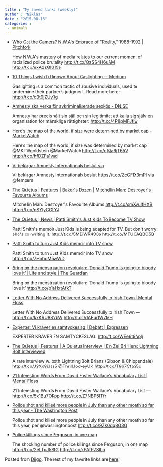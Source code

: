 ```yaml
---
title : "My saved links (weekly)"
author : "Niklas"
date : "2015-08-16"
categories : 
 - animals
---
```


- [Who Got the Camera? N.W.A's Embrace of "Reality," 1988-1992 | Pitchfork](http://pitchfork.com/features/from-the-pitchfork-review/9704-who-got-the-camera-nwas-embrace-of-reality-1988-1992/)
    
    How N.W.A's mastery of media relates to our current moment of racialized police brutality http://t.co/QzSS4H6uAM http://t.co/axA2zQKH9s
    
- [10 Things I wish I’d known About Gaslighting — Medium](https://medium.com/@sheaemmafett/10-things-i-wish-i-d-known-about-gaslighting-22234cb5e407)
    
    Gaslighting is a common tactic of abusive individuals, used to undermine their partner’s judgment. Read more here: http://t.co/q3t9jZUy3g
    
- [Amnesty ska verka för avkriminaliserade sexköp - DN.SE](http://www.dn.se/nyheter/varlden/amnesty-ska-verka-for-avkriminaliserade-sexkop/)
    
    Amnesty har precis sålt sin själ och sin legitimitet att kalla sig själv en organisation för mänskliga rättigheter: http://t.co/4P8pMFJfiw
    
- [Here’s the map of the world, if size were determined by market cap - MarketWatch](http://www.marketwatch.com/story/heres-the-map-of-the-world-if-size-was-determined-by-market-cap-2015-08-12?link=MW_home_latest_news)
    
    Here’s the map of the world, if size was determined by market cap @MKTWgoldstein @MarketWatch http://t.co/ofQa6jT65V http://t.co/hfDZFa1vad
    
- [Vi beklagar Amnesty Internationals beslut via](https://feministisktperspektiv.se/2015/08/12/vi-beklagar-amnesty-internationals-beslut/)
    
    Vi beklagar Amnesty Internationals beslut https://t.co/ZcGFIX3mPl via @fempers
    
- [The Quietus | Features | Baker's Dozen | Mitchellin Man: Destroyer's Favourite Albums](http://thequietus.com/articles/18533-destroyer-dan-bejar-favourite-albums-interview)
    
    Mitchellin Man: Destroyer's Favourite Albums http://t.co/smXvulfHXB http://t.co/nSYlyCGbYJ
    
- [The Quietus | News | Patti Smith's Just Kids To Become TV Show](http://thequietus.com/articles/18538-patti-smith-just-kids-to-become-tv-show)
    
    Patti Smith's memoir Just Kids is being adapted for TV. But don't worry: she's co-writing it. http://t.co/5MDiWR493s http://t.co/MFUOAQBO5B
    
- [Patti Smith to turn Just Kids memoir into TV show](http://www.theguardian.com/music/2015/aug/12/patti-smith-to-turn-just-kids-memoir-into-tv-show?CMP=twt_a-music_b-gdnmusic)
    
    Patti Smith to turn Just Kids memoir into TV show http://t.co/7HnboM5wWD
    
- [Bring on the menstruation revolution: ‘Donald Trump is going to bloody love it’ | Life and style | The Guardian](http://www.theguardian.com/lifeandstyle/2015/aug/10/menstruation-revolution-donald-trump-periods-stigma?CMP=share_btn_tw)
    
    Bring on the menstruation revolution: ‘Donald Trump is going to bloody love it’ http://t.co/p1aHxtAfkT
    
- [Letter With No Address Delivered Successfully to Irish Town | Mental Floss](http://mentalfloss.com/article/67207/letter-no-address-delivered-successfully-irish-town)
    
    Letter With No Address Delivered Successfully to Irish Town — http://t.co/kxKRU8SVbW http://t.co/dAEurtW7MH
    
- [Experter: Vi kräver en samtyckeslag | Debatt | Expressen](http://www.expressen.se/debatt/experter-vi-kraver-en-samtyckeslag/)
    
    EXPERTER KRÄVER EN SAMTYCKESLAG: http://t.co/WEe6t9Aplj
    
- [The Quietus | Features | A Quietus Interview | Ein Zei Bri Here: Lightning Bolt Interviewed](http://thequietus.com/articles/18510-lightning-bolt-interview)
    
    A rare interview w. both Lightning Bolt Brians (Gibson & Chippendale) http://t.co/J3Xx8jJss5 @ThrillJockeyUK http://t.co/T9b7Cfa35c
    
- [21 Interesting Words From David Foster Wallace's Vocabulary List | Mental Floss](http://mentalfloss.com/article/67100/21-interesting-words-david-foster-wallaces-vocabulary-list)
    
    21 Interesting Words From David Foster Wallace's Vocabulary List — http://t.co/5x1Bu7ORpp http://t.co/Z7NBP5ITfr
    
- [Police shot and killed more people in July than any other month so far this year - The Washington Post](http://www.washingtonpost.com/news/post-nation/wp/2015/08/03/police-shot-and-killed-more-people-in-july-than-any-other-month-so-far-this-year/)
    
    Police shot and killed more people in July than any other month so far this year, per @washingtonpost http://t.co/9ZkQdq8G3G
    
- [Police killings since Ferguson, in one map](http://www.vox.com/a/police-shootings-ferguson-map?utm_medium=social&utm_source=twitter&utm_campaign=voxdotcom&utm_content=sunday)
    
    The shocking number of police killings since Ferguson, in one map http://t.co/2eLTpJ5SfG http://t.co/kPAfP7SlLo
    

Posted from [Diigo](https://www.diigo.com). The rest of my favorite links are [here](https://www.diigo.com/user/npivic).
